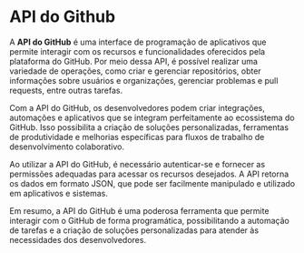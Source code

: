 # API do Github

A **API do GitHub** é uma interface de programação de aplicativos que permite interagir com os recursos e funcionalidades oferecidos pela plataforma do GitHub. Por meio dessa API, é possível realizar uma variedade de operações, como criar e gerenciar repositórios, obter informações sobre usuários e organizações, gerenciar problemas e pull requests, entre outras tarefas.

Com a API do GitHub, os desenvolvedores podem criar integrações, automações e aplicativos que se integram perfeitamente ao ecossistema do GitHub. Isso possibilita a criação de soluções personalizadas, ferramentas de produtividade e melhorias específicas para fluxos de trabalho de desenvolvimento colaborativo.

Ao utilizar a API do GitHub, é necessário autenticar-se e fornecer as permissões adequadas para acessar os recursos desejados. A API retorna os dados em formato JSON, que pode ser facilmente manipulado e utilizado em aplicativos e sistemas.

Em resumo, a API do GitHub é uma poderosa ferramenta que permite interagir com o GitHub de forma programática, possibilitando a automação de tarefas e a criação de soluções personalizadas para atender às necessidades dos desenvolvedores.
